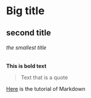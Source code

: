 # Big title
## second title
###### the smallest title
**This is bold text**
> Text that is a quote

[Here](https://docs.github.com/cn/github/writing-on-github/getting-started-with-writing-and-formatting-on-github/basic-writing-and-formatting-syntax) is the tutorial of Markdown
